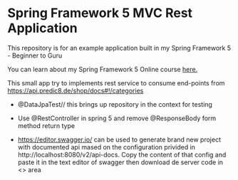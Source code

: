 
# Spring Framework 5 MVC Rest Application

This repository is for an example application built in my Spring Framework 5 - Beginner to Guru

You can learn about my Spring Framework 5 Online course [here.](http://courses.springframework.guru/p/spring-framework-5-begginer-to-guru/?product_id=363173)

This small app try to implements rest service to consume end-points from 
https://api.predic8.de/shop/docs#!/categories

- @DataJpaTest// this brings up repository in the context for testing

- Use @RestController in spring 5  and remove @ResponseBody form method return type


- https://editor.swagger.io/ can be used to generate brand new project with documented api mased on the configuration privided in http://localhost:8080/v2/api-docs. Copy the content of that config and paste it in the text editor of swagger then download de server code in <<Generated Server>> area 
